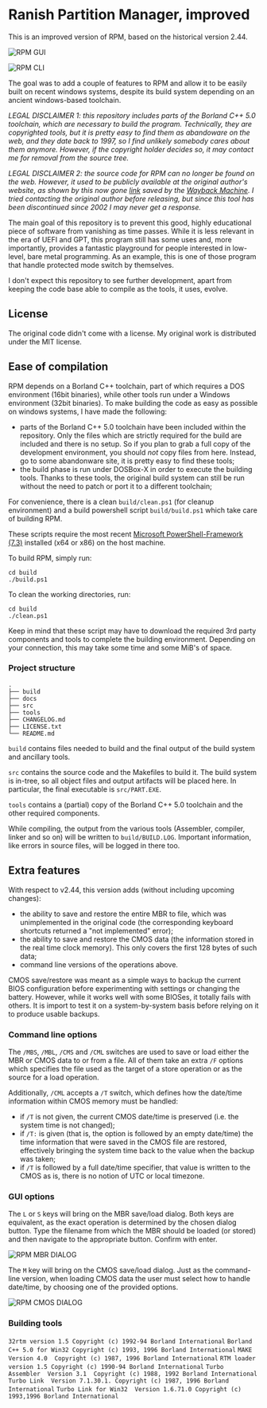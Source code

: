 # Ranish Partition Manager, improved

This is an improved version of RPM, based on the historical version 2.44.

![RPM GUI][rpm-gui]

![RPM CLI][rpm-cli]

The goal was to add a couple of features to RPM and allow it to be easily built
on recent windows systems, despite its build system depending on an ancient
windows-based toolchain.

_LEGAL DISCLAIMER 1: this repository includes parts of the Borland C++ 5.0
toolchain, which are necessary to build the program. Technically, they are
copyrighted tools, but it is pretty easy to find them as abandoware on the
web, and they date back to 1997, so I find unlikely somebody cares about them
anymore. However, if the copyright holder decides so, it may contact me for
removal from the source tree._

_LEGAL DISCLAIMER 2: the source code for RPM can no longer be found on the web.
However, it used to be publicly available at the original author's website, as
shown by this now gone
[link](http://web.archive.org/web/20180201141432/http://www.ranish.com:80/)
saved by the [Wayback Machine](https://archive.org/web/web.php). I tried
contacting the original author before releasing, but since this tool has been
discontinued since 2002 I may never get a response._

The main goal of this repository is to prevent this good, highly educational
piece of software from vanishing as time passes. While it is less relevant in
the era of UEFI and GPT, this program still has some uses and, more
importantly, provides a fantastic playground for people interested in
low-level, bare metal programming. As an example, this is one of those
program that handle protected mode switch by themselves.

I don't expect this repository to see further development, apart from keeping
the code base able to compile as the tools, it uses, evolve.

## License

The original code didn't come with a license. My original work is distributed
under the MIT license.

## Ease of compilation

RPM depends on a Borland C++ toolchain, part of which requires a DOS environment
(16bit binaries), while other tools run under a Windows environment (32bit
binaries). To make building the code as easy as possible on windows systems, I
have made the following:

* parts of the Borland C++ 5.0 toolchain have been included within the
  repository. Only the files which are strictly required for the build are
  included and there is no setup. So if you plan to grab a full copy of the
  development environment, you should _not_ copy files from here. Instead, go
  to some abandonware site, it is pretty easy to find these tools;
* the build phase is run under DOSBox-X in order to execute the building tools.
  Thanks to these tools, the original build system can still be run without the
  need to patch or port it to a different toolchain;

For convenience, there is a clean `build/clean.ps1` (for cleanup environment)
and a build powershell script `build/build.ps1` which take care of building
RPM.

These scripts require the most recent [Microsoft PowerShell-Framework (7.3)](https://learn.microsoft.com/en-us/powershell/scripting/install/installing-powershell-on-windows?view=powershell-7.3#msi) installed (x64 or x86)
on the host machine. 

To build RPM, simply run:

    cd build
    ./build.ps1

To clean the working directories, run:

    cd build
    ./clean.ps1

Keep in mind that these script may have to download the required 3rd party
components and tools to complete the building environment. Depending on your
connection, this may take some time and some MiB's of space.

### Project structure

    .
    ├── build
    ├── docs
    ├── src
    ├── tools
    ├── CHANGELOG.md
    ├── LICENSE.txt
    └── README.md

`build` contains files needed to build and the final output of the build system
and ancillary tools.

`src` contains the source code and the Makefiles to build it. The build system
is in-tree, so all object files and output artifacts will be placed here. In
particular, the final executable is `src/PART.EXE`.

`tools` contains a (partial) copy of the Borland C++ 5.0 toolchain and the
other required components.

While compiling, the output from the various tools (Assembler, compiler, linker
and so on) will be written to `build/BUILD.LOG`. Important information, like
errors in source files, will be logged in there too.

## Extra features

With respect to v2.44, this version adds (without including upcoming changes):

* the ability to save and restore the entire MBR to file, which was
  unimplemented in the original code (the corresponding keyboard shortcuts
  returned a "not implemented" error);
* the ability to save and restore the CMOS data (the information stored in the
  real time clock memory). This only covers the first 128 bytes of such data;
* command line versions of the operations above.

CMOS save/restore was meant as a simple ways to backup the current BIOS
configuration before experimenting with settings or changing the battery.
However, while it works well with some BIOSes, it totally fails with others.
It is import to test it on a system-by-system basis before relying on it to
produce usable backups.

### Command line options

The `/MBS`, `/MBL`, `/CMS` and `/CML` switches are used to save or load either
the MBR or CMOS data to or from a file. All of them take an extra `/F` options
which specifies the file used as the target of a store operation or as the
source for a load operation.

Additionally, `/CML` accepts a `/T` switch, which defines how the date/time
information within CMOS memory must be handled:

* if `/T` is not given, the current CMOS date/time is preserved (i.e. the
  system time is not changed);
* if `/T:` is given (that is, the option is followed by an empty date/time)
  the time information that were saved in the CMOS file are restored,
  effectively bringing the system time back to the value when the backup was
  taken;
* if `/T` is followed by a full date/time specifier, that value is written to
  the CMOS as is, there is no notion of UTC or local timezone.

### GUI options

The `L` or `S` keys will bring on the MBR save/load dialog. Both keys are
equivalent, as the exact operation is determined by the chosen dialog button.
Type the filename from which the MBR should be loaded (or stored) and then
navigate to the appropriate button. Confirm with enter.

![RPM MBR DIALOG][rpm-mbr-dlg]

The `M` key will bring on the CMOS save/load dialog. Just as the command-line
version, when loading CMOS data the user must select how to handle date/time,
by choosing one of the provided options.

![RPM CMOS DIALOG][rpm-cmos-dlg]

[rpm-gui]: docs/rpm-gui.png
[rpm-cli]: docs/rpm-cli.png
[rpm-mbr-dlg]: docs/rpm-mbr-dlg.png
[rpm-cmos-dlg]: docs/rpm-cmos-dlg.png

### Building tools

`32rtm version 1.5 Copyright (c) 1992-94 Borland International`
`Borland C++ 5.0 for Win32 Copyright (c) 1993, 1996 Borland International`
`MAKE Version 4.0  Copyright (c) 1987, 1996 Borland International`
`RTM loader version 1.5 Copyright (c) 1990-94 Borland International`
`Turbo Assembler  Version 3.1  Copyright (c) 1988, 1992 Borland International`
`Turbo Link  Version 7.1.30.1. Copyright (c) 1987, 1996 Borland International`
`Turbo Link for Win32  Version 1.6.71.0 Copyright (c) 1993,1996 Borland International`
<!-- vi: set fo=crotn et sts=-1 sw=4 :-->